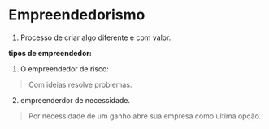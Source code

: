 # Empreendedorismo

1. Processo de criar algo diferente e com valor.

**tipos de empreendedor:**

1. O empreendedor de risco:
> Com ideias resolve problemas.

2. empreenderdor de necessidade.
> Por necessidade de um ganho abre sua empresa como ultima opção.


